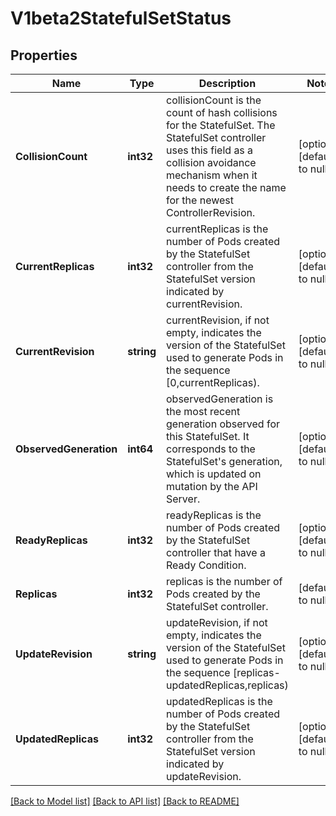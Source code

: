 # V1beta2StatefulSetStatus

## Properties
Name | Type | Description | Notes
------------ | ------------- | ------------- | -------------
**CollisionCount** | **int32** | collisionCount is the count of hash collisions for the StatefulSet. The StatefulSet controller uses this field as a collision avoidance mechanism when it needs to create the name for the newest ControllerRevision. | [optional] [default to null]
**CurrentReplicas** | **int32** | currentReplicas is the number of Pods created by the StatefulSet controller from the StatefulSet version indicated by currentRevision. | [optional] [default to null]
**CurrentRevision** | **string** | currentRevision, if not empty, indicates the version of the StatefulSet used to generate Pods in the sequence [0,currentReplicas). | [optional] [default to null]
**ObservedGeneration** | **int64** | observedGeneration is the most recent generation observed for this StatefulSet. It corresponds to the StatefulSet&#39;s generation, which is updated on mutation by the API Server. | [optional] [default to null]
**ReadyReplicas** | **int32** | readyReplicas is the number of Pods created by the StatefulSet controller that have a Ready Condition. | [optional] [default to null]
**Replicas** | **int32** | replicas is the number of Pods created by the StatefulSet controller. | [default to null]
**UpdateRevision** | **string** | updateRevision, if not empty, indicates the version of the StatefulSet used to generate Pods in the sequence [replicas-updatedReplicas,replicas) | [optional] [default to null]
**UpdatedReplicas** | **int32** | updatedReplicas is the number of Pods created by the StatefulSet controller from the StatefulSet version indicated by updateRevision. | [optional] [default to null]

[[Back to Model list]](../README.md#documentation-for-models) [[Back to API list]](../README.md#documentation-for-api-endpoints) [[Back to README]](../README.md)


